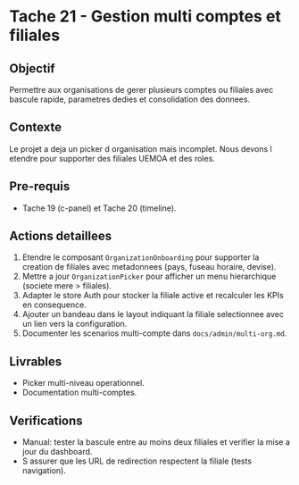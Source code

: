 # Tache 21 - Gestion multi comptes et filiales

## Objectif
Permettre aux organisations de gerer plusieurs comptes ou filiales avec bascule rapide, parametres dedies et consolidation des donnees.

## Contexte
Le projet a deja un picker d organisation mais incomplet. Nous devons l etendre pour supporter des filiales UEMOA et des roles.

## Pre-requis
- Tache 19 (c-panel) et Tache 20 (timeline).

## Actions detaillees
1. Etendre le composant `OrganizationOnboarding` pour supporter la creation de filiales avec metadonnees (pays, fuseau horaire, devise).
2. Mettre a jour `OrganizationPicker` pour afficher un menu hierarchique (societe mere > filiales).
3. Adapter le store Auth pour stocker la filiale active et recalculer les KPIs en consequence.
4. Ajouter un bandeau dans le layout indiquant la filiale selectionnee avec un lien vers la configuration.
5. Documenter les scenarios multi-compte dans `docs/admin/multi-org.md`.

## Livrables
- Picker multi-niveau operationnel.
- Documentation multi-comptes.

## Verifications
- Manual: tester la bascule entre au moins deux filiales et verifier la mise a jour du dashboard.
- S assurer que les URL de redirection respectent la filiale (tests navigation).


